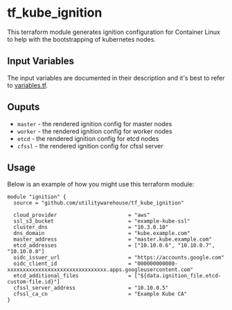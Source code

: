 # tf_kube_ignition

This terraform module generates ignition configuration for Container Linux to help with the bootstrapping of kubernetes nodes.

## Input Variables

The input variables are documented in their description and it's best to refer to [variables.tf](variables.tf).

## Ouputs

- `master` - the rendered ignition config for master nodes
- `worker` - the rendered ignition config for worker nodes
- `etcd` - the rendered ignition config for etcd nodes
- `cfssl` - the rendered ignition config for cfssl server

## Usage

Below is an example of how you might use this terraform module:

```hcl
module "ignition" {
  source = "github.com/utilitywarehouse/tf_kube_ignition"

  cloud_provider                       = "aws"
  ssl_s3_bucket                        = "example-kube-ssl"
  cluster_dns                          = "10.3.0.10"
  dns_domain                           = "kube.example.com"
  master_address                       = "master.kube.example.com"
  etcd_addresses                       = ["10.10.0.6", "10.10.0.7", "10.10.0.8"]
  oidc_issuer_url                      = "https://accounts.google.com"
  oidc_client_id                       = "000000000000-xxxxxxxxxxxxxxxxxxxxxxxxxxxxxxxx.apps.googleusercontent.com"
  etcd_additional_files                = ["${data.ignition_file.etcd-custom-file.id}"]
  cfssl_server_address                 = "10.10.0.5"
  cfssl_ca_cn                          = "Example Kube CA"
}
```
